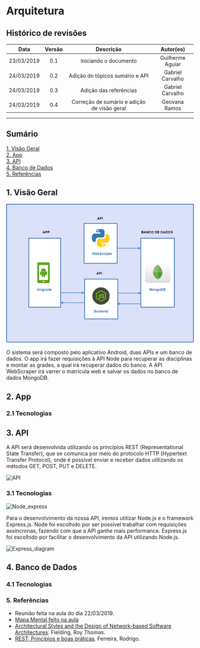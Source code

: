 # Arquitetura

## Histórico de revisões
|   Data   |  Versão  |        Descrição       |          Autor(es)          |
|:--------:|:--------:|:----------------------:|:---------------------------:|
|23/03/2019|   0.1    | Iniciando o documento           |   Guilherme Aguiar  |
|24/03/2019|   0.2    | Adição do tópicos sumário e API |   Gabriel Carvalho |
|24/03/2019|   0.3    | Adição das referências          |   Gabriel Carvalho  |
|24/03/2019|   0.4    | Correção de sumário e adição de visão geral |   Geovana Ramos |

-------------------------

## Sumário
[1. Visão Geral](#1-visao) <br>
[2. App](#2-app) <br>
[3. API](#3-api) <br>
[4. Banco de Dados](#4-banco)<br>
[5. Referências](#5-referencias)<br>

## 1. Visão Geral
![VisaoGeral](img/GeovanaVisaoArquitetura.png)

O sistema será composto pelo aplicativo Android, duas APIs e um banco de dados. O app irá fazer requisições à API Node para recuperar as disciplinas e montar as grades, a qual irá recuperar dados do banco. A API WebScraper irá varrer o matrícula web e salvar os dados no banco de dados MongoDB.

## 2. App
### 2.1 Tecnologias

## 3. API
A API será desenvolvida utilizando os princípios REST (Representational State Transfer), que se comunica por meio do protocolo HTTP (Hypertext Transfer Protocol), onde é possível enviar e receber dados utilizando os métodos GET, POST, PUT e DELETE.

![API](https://happycoding.io/tutorials/java-server/images/rest-api-1.png)

### 3.1 Tecnologias

![Node_express](https://cdn-images-1.medium.com/max/730/1*d2zLEjERsrs1Rzk_95QU9A.png)

Para o desenvolvimento da nossa API, iremos utilizar Node.js e o framework Express.js. Node foi escolhido por ser possível trabalhar com requisições assíncronas, fazendo com que a API ganhe mais performance. Express.js foi escolhido por facilitar o desenvolvimento da API utilizando Node.js.

![Express_diagram](https://binariks.com/wp-content/uploads/2017/11/express-js-840x502.png)

## 4. Banco de Dados
### 4.1 Tecnologias


### 5. Referências
* Reunião feita na aula do dia 22/03/2019.
* [Mapa Mental feito na aula](dinamica01/mapamental.md)
* [Architectural Styles and the Design of Network-based Software Architectures](https://www.ics.uci.edu/~fielding/pubs/dissertation/top.htm). Fielding, Roy Thomas.
* [REST: Princípios e boas práticas](https://blog.caelum.com.br/rest-principios-e-boas-praticas/). Ferreira, Rodrigo.
